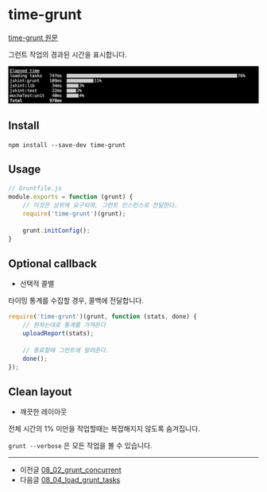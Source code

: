 # time-grunt

[time-grunt 원문](https://github.com/sindresorhus/time-grunt)

그런트 작업의 경과된 시간을 표시합니다.

![time-grunt](https://raw.githubusercontent.com/sindresorhus/time-grunt/master/screenshot.png)


## Install


```
npm install --save-dev time-grunt
```


## Usage

```javascript
// Gruntfile.js 
module.exports = function (grunt) {
    // 이것은 상위에 요구되며, 그런트 인스턴스로 전달한다.
    require('time-grunt')(grunt);
 
    grunt.initConfig();
}
```



## Optional callback

- 선택적 콜밸

타이밍 통계를 수집할 경우, 콜백에 전달합니다.


```javascript
require('time-grunt')(grunt, function (stats, done) {
    // 원하는대로 통계를 가져온다
    uploadReport(stats);
 
    // 종료할때 그런트에 알려준다.
    done();
});
```



## Clean layout

- 깨끗한 레이아웃

전체 시간의 1% 미만을 작업할때는 복잡해지지 않도록 숨겨집니다.

`grunt --verbose` 은 모든 작업을 볼 수 있습니다.





***

- 이전글 [08_02_grunt_concurrent](08_02_grunt_concurrent.md)
- 다음글 [08_04_load_grunt_tasks](08_04_load_grunt_tasks.md)

